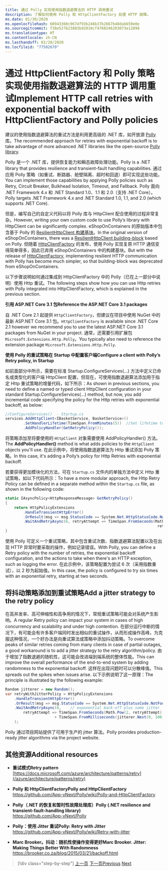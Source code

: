 ```yaml
---
title: 通过 Polly 实现使用指数退避算法的 HTTP 调用重试
description: 了解如何使用 Polly 和 HttpClientFactory 处理 HTTP 故障。
ms.date: 01/30/2020
ms.openlocfilehash: 60943360c9674f93b246b37b2667b48dab659e0e
ms.sourcegitcommit: f38e527623883b92010cf4760246203073e12898
ms.translationtype: HT
ms.contentlocale: zh-CN
ms.lasthandoff: 02/20/2020
ms.locfileid: "77502670"
---
```

# <a name="implement-http-call-retries-with-exponential-backoff-with-httpclientfactory-and-polly-policies"></a><span data-ttu-id="821ab-103">通过 HttpClientFactory 和 Polly 策略实现使用指数退避算法的 HTTP 调用重试</span><span class="sxs-lookup"><span data-stu-id="821ab-103">Implement HTTP call retries with exponential backoff with HttpClientFactory and Polly policies</span></span>

<span data-ttu-id="821ab-104">建议的使用指数退避算法的重试方法是利用更高级的 .NET 库，如开放源 [Polly](https://github.com/App-vNext/Polly) 库。</span><span class="sxs-lookup"><span data-stu-id="821ab-104">The recommended approach for retries with exponential backoff is to take advantage of more advanced .NET libraries like the open-source [Polly library](https://github.com/App-vNext/Polly).</span></span>

<span data-ttu-id="821ab-105">Polly 是一个 .NET 库，提供恢复能力和瞬态故障处理功能。</span><span class="sxs-lookup"><span data-stu-id="821ab-105">Polly is a .NET library that provides resilience and transient-fault handling capabilities.</span></span> <span data-ttu-id="821ab-106">通过应用 Polly 策略（如重试、断路器、舱壁隔离、超时和回退）即可实现这些功能。</span><span class="sxs-lookup"><span data-stu-id="821ab-106">You can implement those capabilities by applying Polly policies such as Retry, Circuit Breaker, Bulkhead Isolation, Timeout, and Fallback.</span></span> <span data-ttu-id="821ab-107">Polly 面向 .NET Framework 4.x 和 .NET Standard 1.0、1.1 和 2.0（支持 .NET Core）。</span><span class="sxs-lookup"><span data-stu-id="821ab-107">Polly targets .NET Framework 4.x and .NET Standard 1.0, 1.1, and 2.0 (which supports .NET Core).</span></span>

<span data-ttu-id="821ab-108">但是，编写自己的自定义代码以将 Polly 库与 HttpClient 配合使用的过程非常复杂。</span><span class="sxs-lookup"><span data-stu-id="821ab-108">However, writing your own custom code to use Polly’s library with HttpClient can be significantly complex.</span></span> <span data-ttu-id="821ab-109">eShopOnContainers 的原始版本中包含基于 Polly 的 [ResilientHttpClient 构建基块](https://github.com/dotnet-architecture/eShopOnContainers/commit/0c317d56f3c8937f6823cf1b45f5683397274815#diff-e6532e623eb606a0f8568663403e3a10)。</span><span class="sxs-lookup"><span data-stu-id="821ab-109">In the original version of eShopOnContainers, there was a [ResilientHttpClient building-block](https://github.com/dotnet-architecture/eShopOnContainers/commit/0c317d56f3c8937f6823cf1b45f5683397274815#diff-e6532e623eb606a0f8568663403e3a10) based on Polly.</span></span> <span data-ttu-id="821ab-110">但随着 [HttpClientFactory](use-httpclientfactory-to-implement-resilient-http-requests.md) 的发布，使用 Polly 实现复原 HTTP 通信变得简单得多，因此已弃用 eShopOnContainers 中的构建基块。</span><span class="sxs-lookup"><span data-stu-id="821ab-110">But with the release of [HttpClientFactory](use-httpclientfactory-to-implement-resilient-http-requests.md), implementing resilient HTTP communication with Polly has become much simpler, so that building-block was deprecated from eShopOnContainers.</span></span>

<span data-ttu-id="821ab-111">以下步骤说明如何通过集成到 HttpClientFactory 中的 Polly（已在上一部分中说明）使用 Http 重试。</span><span class="sxs-lookup"><span data-stu-id="821ab-111">The following steps show how you can use Http retries with Polly integrated into HttpClientFactory, which is explained in the previous section.</span></span>

<span data-ttu-id="821ab-112">**引用 ASP.NET Core 3.1 包**</span><span class="sxs-lookup"><span data-stu-id="821ab-112">**Reference the ASP.NET Core 3.1 packages**</span></span>

<span data-ttu-id="821ab-113">自 .NET Core 2.1 起提供 `HttpClientFactory`，但建议在项目中使用 NuGet 中的最新 ASP.NET Core 3.1 包。</span><span class="sxs-lookup"><span data-stu-id="821ab-113">`HttpClientFactory` is available since .NET Core 2.1 however we recommend you to use the latest ASP.NET Core 3.1 packages from NuGet in your project.</span></span> <span data-ttu-id="821ab-114">通常，还需要引用扩展包 `Microsoft.Extensions.Http.Polly`。</span><span class="sxs-lookup"><span data-stu-id="821ab-114">You typically also need to reference the extension package `Microsoft.Extensions.Http.Polly`.</span></span>

<span data-ttu-id="821ab-115">**使用 Polly 的重试策略在 Startup 中配置客户端**</span><span class="sxs-lookup"><span data-stu-id="821ab-115">**Configure a client with Polly’s Retry policy, in Startup**</span></span>

<span data-ttu-id="821ab-116">如前面部分中所示，需要在标准 Startup.ConfigureServices(...) 方法中定义已命名或类型化的客户端 HttpClient 配置，但现在，可使用指数退避算法添加用于指定 Http 重试策略的增量代码，如下所示：</span><span class="sxs-lookup"><span data-stu-id="821ab-116">As shown in previous sections, you need to define a named or typed client HttpClient configuration in your standard Startup.ConfigureServices(...) method, but now, you add incremental code specifying the policy for the Http retries with exponential backoff, as below:</span></span>

```csharp
//ConfigureServices()  - Startup.cs
services.AddHttpClient<IBasketService, BasketService>()
        .SetHandlerLifetime(TimeSpan.FromMinutes(5))  //Set lifetime to five minutes
        .AddPolicyHandler(GetRetryPolicy());
```

<span data-ttu-id="821ab-117">将策略添加至将要使用的 `HttpClient` 对象需要使用 AddPolicyHandler()  方法。</span><span class="sxs-lookup"><span data-stu-id="821ab-117">The **AddPolicyHandler()** method is what adds policies to the `HttpClient` objects you'll use.</span></span> <span data-ttu-id="821ab-118">在此示例中，将使用指数退避算法为 Http 重试添加 Polly 策略。</span><span class="sxs-lookup"><span data-stu-id="821ab-118">In this case, it's adding a Polly’s policy for Http Retries with exponential backoff.</span></span>

<span data-ttu-id="821ab-119">若要获得更加模块化的方法，可在 `Startup.cs` 文件内的单独方法中定义 Http 重试策略，如以下代码所示：</span><span class="sxs-lookup"><span data-stu-id="821ab-119">To have a more modular approach, the Http Retry Policy can be defined in a separate method within the `Startup.cs` file, as shown in the following code:</span></span>

```csharp
static IAsyncPolicy<HttpResponseMessage> GetRetryPolicy()
{
    return HttpPolicyExtensions
        .HandleTransientHttpError()
        .OrResult(msg => msg.StatusCode == System.Net.HttpStatusCode.NotFound)
        .WaitAndRetryAsync(6, retryAttempt => TimeSpan.FromSeconds(Math.Pow(2,
                                                                    retryAttempt)));
}
```

<span data-ttu-id="821ab-120">使用 Polly 可定义一个重试策略，其中包含重试次数、指数退避算法配置以及在出现 HTTP 异常时要采取的操作，例如记录错误。</span><span class="sxs-lookup"><span data-stu-id="821ab-120">With Polly, you can define a Retry policy with the number of retries, the exponential backoff configuration, and the actions to take when there's an HTTP exception, such as logging the error.</span></span> <span data-ttu-id="821ab-121">在此示例中，该策略配置为尝试 6 次（采用指数重试），以 2 秒为起始值。</span><span class="sxs-lookup"><span data-stu-id="821ab-121">In this case, the policy is configured to try six times with an exponential retry, starting at two seconds.</span></span>

## <a name="add-a-jitter-strategy-to-the-retry-policy"></a><span data-ttu-id="821ab-122">将抖动策略添加到重试策略</span><span class="sxs-lookup"><span data-stu-id="821ab-122">Add a jitter strategy to the retry policy</span></span>

<span data-ttu-id="821ab-123">在高并发率、高可伸缩性和高争用的情况下，常规重试策略可能会对系统产生影响。</span><span class="sxs-lookup"><span data-stu-id="821ab-123">A regular Retry policy can impact your system in cases of high concurrency and scalability and under high contention.</span></span> <span data-ttu-id="821ab-124">在部分运行中断的情况下，有可能会有许多客户端同时发出相似的重试操作，从而形成操作高峰，为克服这种情况，一个好办法是向重试算法或策略中添加抖动策略。</span><span class="sxs-lookup"><span data-stu-id="821ab-124">To overcome peaks of similar retries coming from many clients in case of partial outages, a good workaround is to add a jitter strategy to the retry algorithm/policy.</span></span> <span data-ttu-id="821ab-125">由于增加了指数退避的随机性，这可能会改进端到端系统的整体性能。</span><span class="sxs-lookup"><span data-stu-id="821ab-125">This can improve the overall performance of the end-to-end system by adding randomness to the exponential backoff.</span></span> <span data-ttu-id="821ab-126">这样在出现问题时可以分散峰值。</span><span class="sxs-lookup"><span data-stu-id="821ab-126">This spreads out the spikes when issues arise.</span></span> <span data-ttu-id="821ab-127">以下示例说明了这一原理：</span><span class="sxs-lookup"><span data-stu-id="821ab-127">The principle is illustrated by the following example:</span></span>

```csharp
Random jitterer = new Random();
var retryWithJitterPolicy = HttpPolicyExtensions
    .HandleTransientHttpError()
    .OrResult(msg => msg.StatusCode == System.Net.HttpStatusCode.NotFound)
    .WaitAndRetryAsync(6,    // exponential back-off plus some jitter
        retryAttempt => TimeSpan.FromSeconds(Math.Pow(2, retryAttempt))  
                      + TimeSpan.FromMilliseconds(jitterer.Next(0, 100))
    );
```

<span data-ttu-id="821ab-128">Polly 通过项目网站提供了可用于生产的 jitter 算法。</span><span class="sxs-lookup"><span data-stu-id="821ab-128">Polly provides production-ready jitter algorithms via the project website.</span></span>

## <a name="additional-resources"></a><span data-ttu-id="821ab-129">其他资源</span><span class="sxs-lookup"><span data-stu-id="821ab-129">Additional resources</span></span>

- <span data-ttu-id="821ab-130">**重试模式**</span><span class="sxs-lookup"><span data-stu-id="821ab-130">**Retry pattern**</span></span>  
  [https://docs.microsoft.com/azure/architecture/patterns/retry](/azure/architecture/patterns/retry)

- <span data-ttu-id="821ab-131">**Polly 和 HttpClientFactory**</span><span class="sxs-lookup"><span data-stu-id="821ab-131">**Polly and HttpClientFactory**</span></span>  
  <https://github.com/App-vNext/Polly/wiki/Polly-and-HttpClientFactory>

- <span data-ttu-id="821ab-132">**Polly（.NET 的恢复和暂时性故障处理库）**</span><span class="sxs-lookup"><span data-stu-id="821ab-132">**Polly (.NET resilience and transient-fault-handling library)**</span></span>  
  <https://github.com/App-vNext/Polly>

- <span data-ttu-id="821ab-133">**Polly：使用 Jitter 重试**</span><span class="sxs-lookup"><span data-stu-id="821ab-133">**Polly: Retry with Jitter**</span></span>  
  <https://github.com/App-vNext/Polly/wiki/Retry-with-jitter>

- <span data-ttu-id="821ab-134">**Marc Brooker。抖动：随机性使操作变得更好**</span><span class="sxs-lookup"><span data-stu-id="821ab-134">**Marc Brooker. Jitter: Making Things Better With Randomness**</span></span>  
  <https://brooker.co.za/blog/2015/03/21/backoff.html>

>[!div class="step-by-step"]
><span data-ttu-id="821ab-135">[上一页](explore-custom-http-call-retries-exponential-backoff.md)
>[下一页](implement-circuit-breaker-pattern.md)</span><span class="sxs-lookup"><span data-stu-id="821ab-135">[Previous](explore-custom-http-call-retries-exponential-backoff.md)
[Next](implement-circuit-breaker-pattern.md)</span></span>
